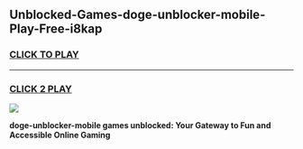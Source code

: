 
## Unblocked-Games-doge-unblocker-mobile-Play-Free-i8kap
<h3>
<a href="https://premium76.site?title=doge-unblocker-mobile&ref=10A">CLICK TO PLAY</a></h3>
<hr>

<h3>
<a href="https://premium76.site?title=doge-unblocker-mobile&ref=10A">CLICK 2 PLAY</a>
  
</h3>

<a href="https://premium76.site?title=doge-unblocker-mobile&ref=10A"><img src="https://clearcache.store/games.png"></a>


**doge-unblocker-mobile games unblocked: Your Gateway to Fun and Accessible Online Gaming**
